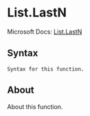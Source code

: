 # List.LastN

Microsoft Docs: [List.LastN](https://docs.microsoft.com/en-us/powerquery-m/list-lastn)

## Syntax

```
Syntax for this function.
```

## About

About this function.

